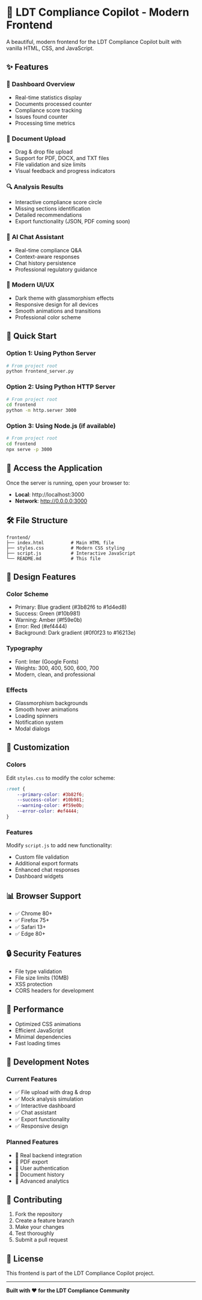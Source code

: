 # 🎨 LDT Compliance Copilot - Modern Frontend

A beautiful, modern frontend for the LDT Compliance Copilot built with vanilla HTML, CSS, and JavaScript.

## ✨ Features

### 🎯 **Dashboard Overview**
- Real-time statistics display
- Documents processed counter
- Compliance score tracking
- Issues found counter
- Processing time metrics

### 📁 **Document Upload**
- Drag & drop file upload
- Support for PDF, DOCX, and TXT files
- File validation and size limits
- Visual feedback and progress indicators

### 🔍 **Analysis Results**
- Interactive compliance score circle
- Missing sections identification
- Detailed recommendations
- Export functionality (JSON, PDF coming soon)

### 💬 **AI Chat Assistant**
- Real-time compliance Q&A
- Context-aware responses
- Chat history persistence
- Professional regulatory guidance

### 🎨 **Modern UI/UX**
- Dark theme with glassmorphism effects
- Responsive design for all devices
- Smooth animations and transitions
- Professional color scheme

## 🚀 Quick Start

### Option 1: Using Python Server
```bash
# From project root
python frontend_server.py
```

### Option 2: Using Python HTTP Server
```bash
# From project root
cd frontend
python -m http.server 3000
```

### Option 3: Using Node.js (if available)
```bash
# From project root
cd frontend
npx serve -p 3000
```

## 📱 Access the Application

Once the server is running, open your browser to:
- **Local**: http://localhost:3000
- **Network**: http://0.0.0.0:3000

## 🛠️ File Structure

```
frontend/
├── index.html          # Main HTML file
├── styles.css          # Modern CSS styling
├── script.js           # Interactive JavaScript
└── README.md           # This file
```

## 🎨 Design Features

### **Color Scheme**
- Primary: Blue gradient (#3b82f6 to #1d4ed8)
- Success: Green (#10b981)
- Warning: Amber (#f59e0b)
- Error: Red (#ef4444)
- Background: Dark gradient (#0f0f23 to #16213e)

### **Typography**
- Font: Inter (Google Fonts)
- Weights: 300, 400, 500, 600, 700
- Modern, clean, and professional

### **Effects**
- Glassmorphism backgrounds
- Smooth hover animations
- Loading spinners
- Notification system
- Modal dialogs

## 🔧 Customization

### **Colors**
Edit `styles.css` to modify the color scheme:
```css
:root {
    --primary-color: #3b82f6;
    --success-color: #10b981;
    --warning-color: #f59e0b;
    --error-color: #ef4444;
}
```

### **Features**
Modify `script.js` to add new functionality:
- Custom file validation
- Additional export formats
- Enhanced chat responses
- Dashboard widgets

## 📊 Browser Support

- ✅ Chrome 80+
- ✅ Firefox 75+
- ✅ Safari 13+
- ✅ Edge 80+

## 🔒 Security Features

- File type validation
- File size limits (10MB)
- XSS protection
- CORS headers for development

## 🚀 Performance

- Optimized CSS animations
- Efficient JavaScript
- Minimal dependencies
- Fast loading times

## 📝 Development Notes

### **Current Features**
- ✅ File upload with drag & drop
- ✅ Mock analysis simulation
- ✅ Interactive dashboard
- ✅ Chat assistant
- ✅ Export functionality
- ✅ Responsive design

### **Planned Features**
- 🔄 Real backend integration
- 🔄 PDF export
- 🔄 User authentication
- 🔄 Document history
- 🔄 Advanced analytics

## 🤝 Contributing

1. Fork the repository
2. Create a feature branch
3. Make your changes
4. Test thoroughly
5. Submit a pull request

## 📄 License

This frontend is part of the LDT Compliance Copilot project.

---

**Built with ❤️ for the LDT Compliance Community** 